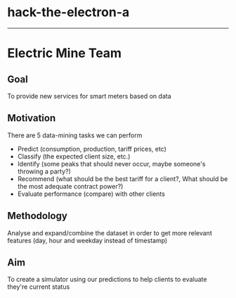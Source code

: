 # hack-the-electron-a
---
# Electric Mine Team
## Goal
To provide new services for smart meters based on data
## Motivation
There are 5 data-mining tasks we can perform
* Predict (consumption, production, tariff prices, etc)
* Classify (the expected client size, etc.)
* Identify (some peaks that should never occur, maybe someone's throwing a party?)
* Recommend (what should be the best tariff for a client?, What should be the most adequate contract power?)
* Evaluate performance (compare) with other clients
## Methodology
Analyse and expand/combine the dataset in order to get more relevant features (day, hour and weekday instead of timestamp)
## Aim
To create a simulator using our predictions to help clients to evaluate they're current status

